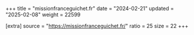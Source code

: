 +++
title = "missionfranceguichet.fr"
date = "2024-02-21"
updated = "2025-02-08"
weight = 22599

[extra]
source = "https://missionfranceguichet.fr/"
ratio = 25
size = 22
+++
